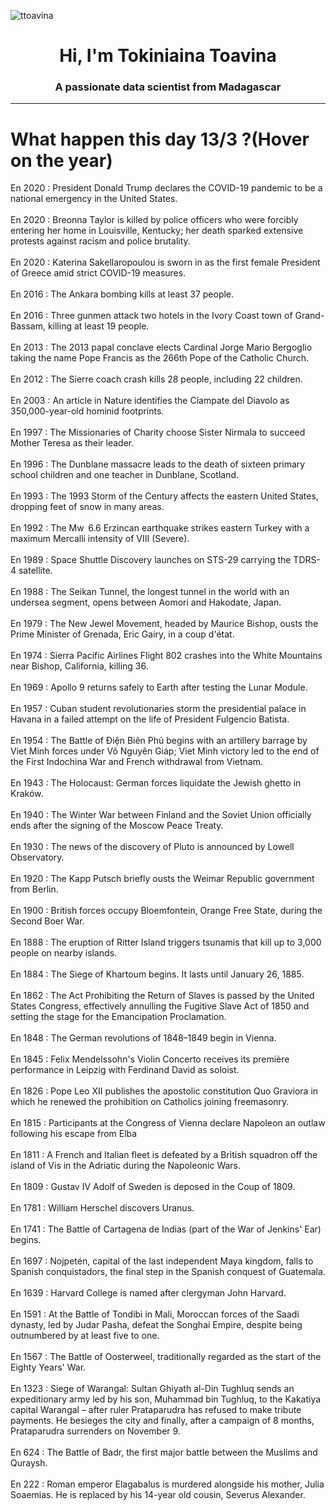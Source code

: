
<p align="left"> <img src="https://komarev.com/ghpvc/?username=ttoavina&label=Profile%20views&color=0e75b6&style=flat" alt="ttoavina" /> </p>
<h1 align="center">Hi, I'm Tokiniaina Toavina</h1>
<h3 align="center">A passionate data scientist from Madagascar</h3>
    
<hr/>
<h1> What happen this day 13/3 ?(Hover on the year)</h1>

En 2020 : President Donald Trump declares the COVID-19 pandemic to be a national emergency in the United States.
<br/><br/>
En 2020 : Breonna Taylor is killed by police officers who were forcibly entering her home in Louisville, Kentucky; her death sparked extensive protests against racism and police brutality.
<br/><br/>
En 2020 : Katerina Sakellaropoulou is sworn in as the first female President of Greece amid strict COVID-19 measures.
<br/><br/>
En 2016 : The Ankara bombing kills at least 37 people.
<br/><br/>
En 2016 : Three gunmen attack two hotels in the Ivory Coast town of Grand-Bassam, killing at least 19 people.
<br/><br/>
En 2013 : The 2013 papal conclave elects Cardinal Jorge Mario Bergoglio taking the name Pope Francis as the 266th Pope of the Catholic Church.
<br/><br/>
En 2012 : The Sierre coach crash kills 28 people, including 22 children.
<br/><br/>
En 2003 : An article in Nature identifies the Ciampate del Diavolo as 350,000-year-old hominid footprints.
<br/><br/>
En 1997 : The Missionaries of Charity choose Sister Nirmala to succeed Mother Teresa as their leader.
<br/><br/>
En 1996 : The Dunblane massacre leads to the death of sixteen primary school children and one teacher in Dunblane, Scotland.
<br/><br/>
En 1993 : The 1993 Storm of the Century affects the eastern United States, dropping feet of snow in many areas.
<br/><br/>
En 1992 : The Mw  6.6 Erzincan earthquake strikes eastern Turkey with a maximum Mercalli intensity of VIII (Severe).
<br/><br/>
En 1989 : Space Shuttle Discovery launches on STS-29 carrying the TDRS-4 satellite.
<br/><br/>
En 1988 : The Seikan Tunnel, the longest tunnel in the world with an undersea segment, opens between Aomori and Hakodate, Japan.
<br/><br/>
En 1979 : The New Jewel Movement, headed by Maurice Bishop, ousts the Prime Minister of Grenada, Eric Gairy, in a coup d'état.
<br/><br/>
En 1974 : Sierra Pacific Airlines Flight 802 crashes into the White Mountains near Bishop, California, killing 36.
<br/><br/>
En 1969 : Apollo 9 returns safely to Earth after testing the Lunar Module.
<br/><br/>
En 1957 : Cuban student revolutionaries storm the presidential palace in Havana in a failed attempt on the life of President Fulgencio Batista.
<br/><br/>
En 1954 : The Battle of Điện Biên Phủ begins with an artillery barrage by Viet Minh forces under Võ Nguyên Giáp; Viet Minh victory led to the end of the First Indochina War and French withdrawal from Vietnam.
<br/><br/>
En 1943 : The Holocaust: German forces liquidate the Jewish ghetto in Kraków.
<br/><br/>
En 1940 : The Winter War between Finland and the Soviet Union officially ends after the signing of the Moscow Peace Treaty.
<br/><br/>
En 1930 : The news of the discovery of Pluto is announced by Lowell Observatory.
<br/><br/>
En 1920 : The Kapp Putsch briefly ousts the Weimar Republic government from Berlin.
<br/><br/>
En 1900 : British forces occupy Bloemfontein, Orange Free State, during the Second Boer War.
<br/><br/>
En 1888 : The eruption of Ritter Island triggers tsunamis that kill up to 3,000 people on nearby islands.
<br/><br/>
En 1884 : The Siege of Khartoum begins. It lasts until January 26, 1885.
<br/><br/>
En 1862 : The Act Prohibiting the Return of Slaves is passed by the United States Congress, effectively annulling the Fugitive Slave Act of 1850 and setting the stage for the Emancipation Proclamation.
<br/><br/>
En 1848 : The German revolutions of 1848–1849 begin in Vienna.
<br/><br/>
En 1845 : Felix Mendelssohn's Violin Concerto receives its première performance in Leipzig with Ferdinand David as soloist.
<br/><br/>
En 1826 : Pope Leo XII publishes the apostolic constitution Quo Graviora in which he renewed the prohibition on Catholics joining freemasonry.
<br/><br/>
En 1815 : Participants at the Congress of Vienna declare Napoleon an outlaw following his escape from Elba
<br/><br/>
En 1811 : A French and Italian fleet is defeated by a British squadron off the island of Vis in the Adriatic during the Napoleonic Wars.
<br/><br/>
En 1809 : Gustav IV Adolf of Sweden is deposed in the Coup of 1809.
<br/><br/>
En 1781 : William Herschel discovers Uranus.
<br/><br/>
En 1741 : The Battle of Cartagena de Indias (part of the War of Jenkins' Ear) begins.
<br/><br/>
En 1697 : Nojpetén, capital of the last independent Maya kingdom, falls to Spanish conquistadors, the final step in the Spanish conquest of Guatemala.
<br/><br/>
En 1639 : Harvard College is named after clergyman John Harvard.
<br/><br/>
En 1591 : At the Battle of Tondibi in Mali, Moroccan forces of the Saadi dynasty, led by Judar Pasha, defeat the Songhai Empire, despite being outnumbered by at least five to one.
<br/><br/>
En 1567 : The Battle of Oosterweel, traditionally regarded as the start of the Eighty Years' War.
<br/><br/>
En 1323 : Siege of Warangal: Sultan Ghiyath al-Din Tughluq sends an expeditionary army led by his son, Muhammad bin Tughluq, to the Kakatiya capital Warangal – after ruler Prataparudra has refused to make tribute payments. He besieges the city and finally, after a campaign of 8 months, Prataparudra surrenders on November 9.
<br/><br/>
En 624 : The Battle of Badr, the first major battle between the Muslims and Quraysh.
<br/><br/>
En 222 : Roman emperor Elagabalus is murdered alongside his mother, Julia Soaemias. He is replaced by his 14-year old cousin, Severus Alexander.
<br/><br/>
